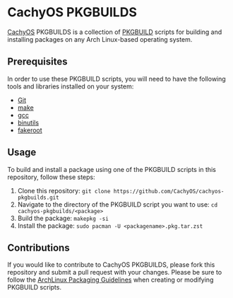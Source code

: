 # CachyOS PKGBUILDS

[CachyOS](https://cachyos.org/) PKGBUILDS is a collection of [PKGBUILD](https://wiki.archlinux.org/index.php/PKGBUILD) scripts for building and installing packages on any Arch Linux-based operating system.

## Prerequisites

In order to use these PKGBUILD scripts, you will need to have the following tools and libraries installed on your system:

- [Git](https://git-scm.com/)
- [make](https://www.gnu.org/software/make/)
- [gcc](https://gcc.gnu.org/)
- [binutils](https://www.gnu.org/software/binutils/)
- [fakeroot](https://wiki.archlinux.org/index.php/Fakeroot)

## Usage

To build and install a package using one of the PKGBUILD scripts in this repository, follow these steps:

1. Clone this repository: `git clone https://github.com/CachyOS/cachyos-pkgbuilds.git`
2. Navigate to the directory of the PKGBUILD script you want to use: `cd cachyos-pkgbuilds/<package>`
3. Build the package: `makepkg -si`
4. Install the package: `sudo pacman -U <packagename>.pkg.tar.zst`

## Contributions

If you would like to contribute to CachyOS PKGBUILDS, please fork this repository and submit a pull request with your changes. Please be sure to follow the [ArchLinux Packaging Guidelines](https://wiki.archlinux.org/title/Arch_package_guidelines) when creating or modifying PKGBUILD scripts.
